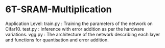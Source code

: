 # 6T-SRAM-Multiplication
Application Level:
    train.py  : Training the parameters of the network on Cifar10.
    test.py   : Inference with error addition as per the hardware variations.
    vgg.py    : The architecture of the network describing each layer and functions for quantisation and error addition.
